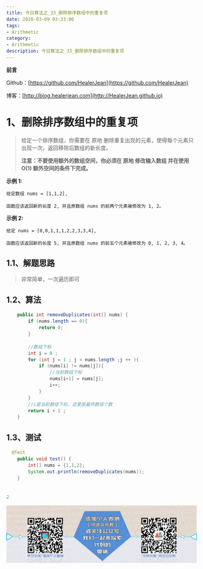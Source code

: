 ```yaml
---
title: 今日算法之_33_删除排序数组中的重复项
date: 2020-03-09 03:33:00
tags: 
- Arithmetic
category: 
- Arithmetic
description: 今日算法之_33_删除排序数组中的重复项
---
```


**前言**     

 Github：[https://github.com/HealerJean](https://github.com/HealerJean)         

 博客：[http://blog.healerjean.com](http://HealerJean.github.io)           



# 1、删除排序数组中的重复项
>  给定一个排序数组，你需要在 原地 删除重复出现的元素，使得每个元素只出现一次，返回移除后数组的新长度。    
>
>  **注意：不要使用额外的数组空间，你必须在 原地 修改输入数组 并在使用 O(1) 额外空间的条件下完成。**



**示例 1:**

```
给定数组 nums = [1,1,2], 

函数应该返回新的长度 2, 并且原数组 nums 的前两个元素被修改为 1, 2。 
```



**示例 2:**

```
给定 nums = [0,0,1,1,1,2,2,3,3,4],

函数应该返回新的长度 5, 并且原数组 nums 的前五个元素被修改为 0, 1, 2, 3, 4。
```




## 1.1、解题思路 

> 非常简单，一次遍历即可



## 1.2、算法

```java
    public int removeDuplicates(int[] nums) {
        if (nums.length == 0){
            return 0;
        }

        //数组下标
        int i = 0 ;
        for (int j = 1 ; j < nums.length ;j ++ ){
            if (nums[i] != nums[j]){
                //当前数组下标
                nums[i+1] = nums[j];
                i++;
            }
        }
        //i是当前数组下标，这里是最终数组个数
        return i + 1 ;
    }
```




## 1.3、测试 

```java
  @Test
    public void test() {
        int[] nums = {1,1,2};
        System.out.println(removeDuplicates(nums));
    }


2
```





![ContactAuthor](https://raw.githubusercontent.com/HealerJean/HealerJean.github.io/master/assets/img/artical_bottom.jpg)



<link rel="stylesheet" href="https://unpkg.com/gitalk/dist/gitalk.css">

<script src="https://unpkg.com/gitalk@latest/dist/gitalk.min.js"></script> 
<div id="gitalk-container"></div>    
 <script type="text/javascript">
    var gitalk = new Gitalk({
		clientID: `1d164cd85549874d0e3a`,
		clientSecret: `527c3d223d1e6608953e835b547061037d140355`,
		repo: `HealerJean.github.io`,
		owner: 'HealerJean',
		admin: ['HealerJean'],
		id: 'aJqpmTW2QZIDYtly',
    });
    gitalk.render('gitalk-container');
</script> 

